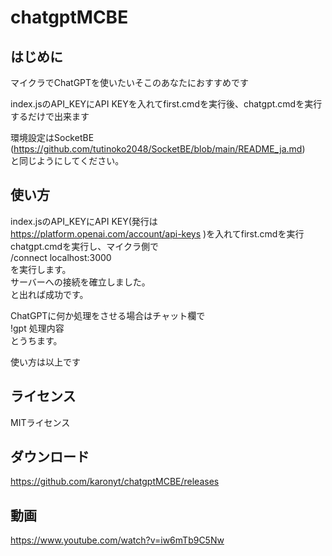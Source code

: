 # chatgptMCBE

## はじめに
マイクラでChatGPTを使いたいそこのあなたにおすすめです  
  
index.jsのAPI_KEYにAPI KEYを入れてfirst.cmdを実行後、chatgpt.cmdを実行するだけで出来ます  
  
環境設定はSocketBE  
(https://github.com/tutinoko2048/SocketBE/blob/main/README_ja.md)  
と同じようにしてください。  

## 使い方
index.jsのAPI_KEYにAPI KEY(発行は https://platform.openai.com/account/api-keys )を入れてfirst.cmdを実行  
chatgpt.cmdを実行し、マイクラ側で  
/connect localhost:3000  
を実行します。  
サーバーへの接続を確立しました。  
と出れば成功です。  

ChatGPTに何か処理をさせる場合はチャット欄で  
!gpt 処理内容  
とうちます。

使い方は以上です

## ライセンス
MITライセンス

## ダウンロード
https://github.com/karonyt/chatgptMCBE/releases

## 動画
https://www.youtube.com/watch?v=iw6mTb9C5Nw

